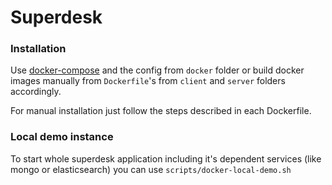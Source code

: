 ﻿# Superdesk

### Installation
Use [docker-compose](http://fig.sh "") and the config from `docker` folder or build docker images manually from `Dockerfile`'s from `client` and `server` folders accordingly.

For manual installation just follow the steps described in each Dockerfile.

### Local demo instance
To start whole superdesk application including it's dependent services (like mongo or elasticsearch) you can use `scripts/docker-local-demo.sh`
